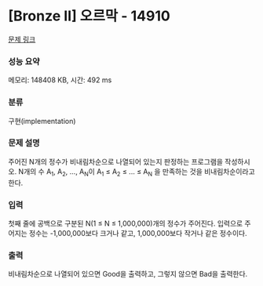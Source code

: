 # [Bronze II] 오르막 - 14910 

[문제 링크](https://www.acmicpc.net/problem/14910) 

### 성능 요약

메모리: 148408 KB, 시간: 492 ms

### 분류

구현(implementation)

### 문제 설명

<p>주어진 N개의 정수가 비내림차순으로 나열되어 있는지 판정하는 프로그램을 작성하시오. N개의 수 A<sub>1</sub>, A<sub>2</sub>, ..., A<sub>N</sub>이 A<sub>1</sub> ≤ A<sub>2</sub> ≤ ... ≤ A<sub>N</sub> 을 만족하는 것을 비내림차순이라고 한다.</p>

### 입력 

 <p>첫째 줄에 공백으로 구분된 N(1 ≤ N ≤ 1,000,000)개의 정수가 주어진다. 입력으로 주어지는 정수는 -1,000,000보다 크거나 같고, 1,000,000보다 작거나 같은 정수이다.</p>

### 출력 

 <p>비내림차순으로 나열되어 있으면 Good을 출력하고, 그렇지 않으면 Bad을 출력한다.</p>

